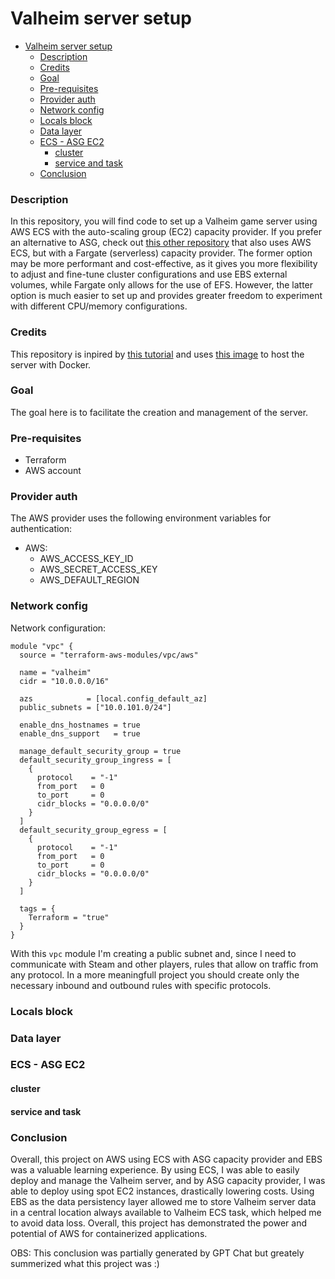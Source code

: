 # Valheim server setup
- [Valheim server setup](#valheim-server-setup)
    - [Description](#description)
    - [Credits](#credits)
    - [Goal](#goal)
    - [Pre-requisites](#pre-requisites)
    - [Provider auth](#provider-auth)
    - [Network config](#network-config)
    - [Locals block](#locals-block)
    - [Data layer](#data-layer)
    - [ECS - ASG EC2](#ecs---asg-ec2)
      - [cluster](#cluster)
      - [service and task](#service-and-task)
    - [Conclusion](#conclusion)

### Description
In this repository, you will find code to set up a Valheim game server using AWS ECS with the auto-scaling group (EC2) capacity provider. If you prefer an alternative to ASG, check out [this other repository](https://github.com/rdalbuquerque/valheim-server-fargate) that also uses AWS ECS, but with a Fargate (serverless) capacity provider. The former option may be more performant and cost-effective, as it gives you more flexibility to adjust and fine-tune cluster configurations and use EBS external volumes, while Fargate only allows for the use of EFS. However, the latter option is much easier to set up and provides greater freedom to experiment with different CPU/memory configurations.

### Credits
This repository is inpired by [this tutorial](https://updateloop.dev/dedicated-valheim-lightsail/) and uses [this image](https://github.com/mbround18/valheim-docker) to host the server with Docker.

### Goal
The goal here is to facilitate the creation and management of the server.

### Pre-requisites
* Terraform
* AWS account

### Provider auth
The AWS provider uses the following environment variables for authentication:
* AWS:
    * AWS_ACCESS_KEY_ID
    * AWS_SECRET_ACCESS_KEY
    * AWS_DEFAULT_REGION 

### Network config
Network configuration:
```hcl
module "vpc" {
  source = "terraform-aws-modules/vpc/aws"

  name = "valheim"
  cidr = "10.0.0.0/16"

  azs            = [local.config_default_az]
  public_subnets = ["10.0.101.0/24"]

  enable_dns_hostnames = true
  enable_dns_support   = true

  manage_default_security_group = true
  default_security_group_ingress = [
    {
      protocol    = "-1"
      from_port   = 0
      to_port     = 0
      cidr_blocks = "0.0.0.0/0"
    }
  ]
  default_security_group_egress = [
    {
      protocol    = "-1"
      from_port   = 0
      to_port     = 0
      cidr_blocks = "0.0.0.0/0"
    }
  ]

  tags = {
    Terraform = "true"
  }
}
```
With this `vpc` module I'm creating a public subnet and, since I need to communicate with Steam and other players, rules that allow on traffic from any protocol.
In a more meaningfull project you should create only the necessary inbound and outbound rules with specific protocols.

### Locals block

### Data layer


### ECS - ASG EC2
#### cluster

#### service and task

### Conclusion
Overall, this project on AWS using ECS with ASG capacity provider and EBS was a valuable learning experience. By using ECS, I was able to easily deploy and manage the Valheim server, and by ASG capacity provider, I was able to deploy using spot EC2 instances, drastically lowering costs. Using EBS as the data persistency layer allowed me to store Valheim server data in a central location always available to Valheim ECS task, which helped me to avoid data loss. Overall, this project has demonstrated the power and potential of AWS for containerized applications.

OBS: This conclusion was partially generated by GPT Chat but greately summerized what this project was :)

